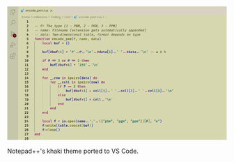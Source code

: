 ![Screenshot showing some code with the theme applied](images/screenshot.png)

Notepad++'s khaki theme ported to VS Code.
